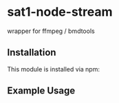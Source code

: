 # sat1-node-stream

wrapper for ffmpeg / bmdtools


## Installation

This module is installed via npm:


## Example Usage


